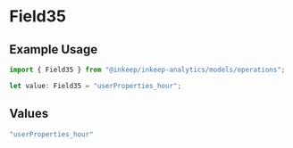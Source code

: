 # Field35

## Example Usage

```typescript
import { Field35 } from "@inkeep/inkeep-analytics/models/operations";

let value: Field35 = "userProperties_hour";
```

## Values

```typescript
"userProperties_hour"
```